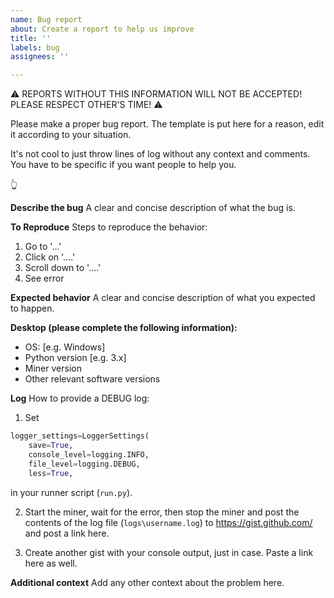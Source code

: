```yaml
---
name: Bug report
about: Create a report to help us improve
title: ''
labels: bug
assignees: ''

---
```


⚠ REPORTS WITHOUT THIS INFORMATION WILL NOT BE ACCEPTED! PLEASE RESPECT OTHER'S TIME! ⚠

Please make a proper bug report. The template is put here for a reason, edit it according to your situation.

It's not cool to just throw lines of log without any context and comments. You have to be specific if you want people to help you.

👆

**Describe the bug**
A clear and concise description of what the bug is.

**To Reproduce**
Steps to reproduce the behavior:
1. Go to '...'
2. Click on '....'
3. Scroll down to '....'
4. See error

**Expected behavior**
A clear and concise description of what you expected to happen.

**Desktop (please complete the following information):**
 - OS: [e.g. Windows]
 - Python version [e.g. 3.x]
 - Miner version
 - Other relevant software versions

**Log**
How to provide a DEBUG log:
1. Set
```py
logger_settings=LoggerSettings(
	save=True,
	console_level=logging.INFO,
	file_level=logging.DEBUG,
	less=True,
```
in your runner script (`run.py`).

2. Start the miner, wait for the error, then stop the miner and post the contents of the log file (`logs\username.log`) to https://gist.github.com/ and post a link here.

3. Create another gist with your console output, just in case. Paste a link here as well.

**Additional context**
Add any other context about the problem here.
